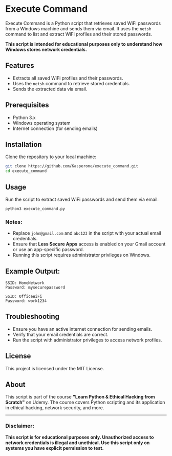 # Execute Command

Execute Command is a Python script that retrieves saved WiFi passwords from a Windows machine and sends them via email. It uses the `netsh` command to list and extract WiFi profiles and their stored passwords.

**This script is intended for educational purposes only to understand how Windows stores network credentials.**

## Features

- Extracts all saved WiFi profiles and their passwords.
- Uses the `netsh` command to retrieve stored credentials.
- Sends the extracted data via email.

## Prerequisites

- Python 3.x
- Windows operating system
- Internet connection (for sending emails)

## Installation

Clone the repository to your local machine:

```bash
git clone https://github.com/Kasperone/execute_command.git
cd execute_command
```

## Usage

Run the script to extract saved WiFi passwords and send them via email:

```bash
python3 execute_command.py
```

### Notes:

- Replace `john@gmail.com` and `abc123` in the script with your actual email credentials.
- Ensure that **Less Secure Apps** access is enabled on your Gmail account or use an app-specific password.
- Running this script requires administrator privileges on Windows.

## Example Output:

```
SSID: HomeNetwork
Password: mysecurepassword

SSID: OfficeWiFi
Password: work1234
```

## Troubleshooting

- Ensure you have an active internet connection for sending emails.
- Verify that your email credentials are correct.
- Run the script with administrator privileges to access network profiles.

## License

This project is licensed under the MIT License.

## About

This script is part of the course **"Learn Python & Ethical Hacking from Scratch"** on Udemy. The course covers Python scripting and its application in ethical hacking, network security, and more.

---

### Disclaimer:

**This script is for educational purposes only. Unauthorized access to network credentials is illegal and unethical. Use this script only on systems you have explicit permission to test.**